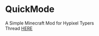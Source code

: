 # QuickMode
A Simple Minecraft Mod for Hypixel Typers  
Thread [HERE](https://hypixel.net/threads/1945529/)
